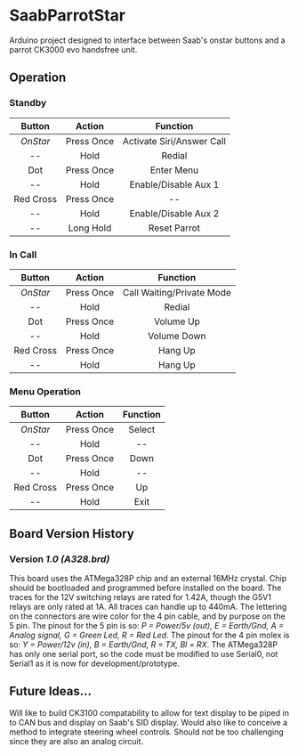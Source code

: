 # SaabParrotStar
Arduino project designed to interface between Saab's onstar buttons and a parrot CK3000 evo handsfree unit.

## Operation
### Standby
|Button     |Action    |Function                 |
|:---------:|:--------:|:-----------------------:|
|*OnStar*   |Press Once|Activate Siri/Answer Call|
|--         |Hold      |Redial                   |
|Dot        |Press Once|Enter Menu               |
|--         |Hold      |Enable/Disable Aux 1     |
|Red Cross  |Press Once|--                       |
|--         |Hold      |Enable/Disable Aux 2     |
|--         |Long Hold |Reset Parrot             |

### In Call
|Button     |Action    |Function                 |
|:---------:|:--------:|:-----------------------:|
|*OnStar*   |Press Once|Call Waiting/Private Mode|
|--         |Hold      |Redial                   |
|Dot        |Press Once|Volume Up                |
|--         |Hold      |Volume Down              |
|Red Cross  |Press Once|Hang Up                  |
|--         |Hold      |Hang Up                  |

### Menu Operation
|Button     |Action    |Function                 |
|:---------:|:--------:|:-----------------------:|
|*OnStar*   |Press Once|Select                   |
|--         |Hold      |--                       |
|Dot        |Press Once|Down                     |
|--         |Hold      |--                       |
|Red Cross  |Press Once|Up                       |
|--         |Hold      |Exit                     |

## Board Version History
### Version *1.0 (A328.brd)*
This board uses the ATMega328P chip and an external 16MHz crystal. Chip should be bootloaded and programmed before installed on the board. The traces for the 12V switching relays are rated for 1.42A, though the G5V1 relays are only rated at 1A. All traces can handle up to 440mA. The lettering on the connectors are wire color for the 4 pin cable, and by purpose on the 5 pin. The pinout for the 5 pin is so: *P = Power/5v (out), E = Earth/Gnd, A = Analog signal, G = Green Led, R = Red Led*. The pinout for the 4 pin molex is so: *Y = Power/12v (in), B = Earth/Gnd, R = TX, Bl = RX*. The ATMega328P has only one serial port, so the code must be modified to use Serial0, not Serial1 as it is now for development/prototype. 

## Future Ideas...
Will like to build CK3100 compatability to allow for text display to be piped in to CAN bus and display on Saab's SID display. Would also like to conceive a method to integrate steering wheel controls. Should not be too challenging since they are also an analog circuit.
